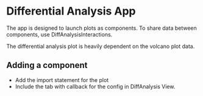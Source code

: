 # Differential Analysis App
The app is designed to launch plots as components. To share data between components, use DiffAnalysisInteractions.

The differential analysis plot is heavily dependent on the volcano plot data.

## Adding a component
- Add the import statement for the plot
- Include the tab with callback for the config in DiffAnalysis View. 